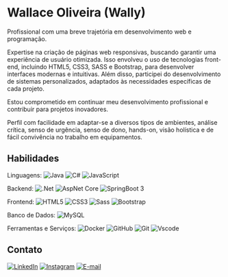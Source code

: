 
# Wallace Oliveira (Wally)

Profissional com uma breve trajetória em desenvolvimento web e programação.

Expertise na criação de páginas web responsivas, buscando garantir uma experiência de usuário otimizada. Isso envolveu o uso de tecnologias front-end, incluindo HTML5, CSS3, SASS e Bootstrap, para desenvolver interfaces modernas e intuitivas. Além disso, participei do desenvolvimento de sistemas personalizados, adaptados às necessidades específicas de cada projeto.

Estou comprometido em continuar meu desenvolvimento profissional e contribuir para projetos inovadores. 

Perfil com facilidade em adaptar-se a diversos tipos de ambientes, análise crítica, senso de urgência, senso de dono, hands-on, visão holística e de fácil convivência no trabalho em equipamentos.

## Habilidades

Linguagens:
![Java](https://img.shields.io/badge/java-%23ED8B00.svg?style=for-the-badge&logo=openjdk&logoColor=white)
![C#](https://img.shields.io/badge/C%23-993399.svg?style=for-the-badge&logo=csharp&logoColor=white)
![JavaScript](https://img.shields.io/badge/JavaScript-F7DF1E?style=for-the-badge&logo=javascript&logoColor=black)

Backend:
![.Net](https://img.shields.io/badge/.net-00599C?style=for-the-badge&logo=.net&logoColor=white)
![AspNet Core](https://img.shields.io/badge/.aspnet-DDA0DD?style=for-the-badge&logo=.net&logoColor=white)
![SpringBoot 3](https://img.shields.io/badge/Springboot-239120?style=for-the-badge&logo=springboot&logoColor=white)

Frontend: 
![HTML5](https://img.shields.io/badge/HTML5-E34F26?style=for-the-badge&logo=html5&logoColor=white)
![CSS3](https://img.shields.io/badge/CSS3-1572B6?style=for-the-badge&logo=css3&logoColor=white)
![Sass](https://img.shields.io/badge/Sass-000?style=for-the-badge&logo=sass)
![Bootstrap](https://img.shields.io/badge/BootStrap-993399?style=for-the-badge&logo=BootStrap&logoColor=white)

Banco de Dados: 
![MySQL](https://img.shields.io/badge/MySQL-00000F?style=for-the-badge&logo=mysql&logoColor=white)

Ferramentas e Serviços:
![Docker](https://img.shields.io/badge/docker-007ACC?style=for-the-badge&logo=docker&logoColor=white)
![GitHub](https://img.shields.io/badge/GitHub-100000?style=for-the-badge&logo=github&logoColor=white)
![Git](https://img.shields.io/badge/GIT-E44C30?style=for-the-badge&logo=git&logoColor=white)
![Vscode](https://img.shields.io/badge/Vscode-007ACC?style=for-the-badge&logo=visual-studio-code&logoColor=white)

## Contato

[![LinkedIn](https://img.shields.io/badge/LinkedIn-0077B5?style=for-the-badge&logo=linkedin&logoColor=white)](https://www.linkedin.com/in/wallace-oliveira--/)
[![Instagram](https://img.shields.io/badge/-Instagram-%23E4405F?style=for-the-badge&logo=instagram&logoColor=white)](https://www.instagram.com/wallymp3/)
[![E-mail](https://img.shields.io/badge/-Email-000?style=for-the-badge&logo=microsoft-outlook&logoColor=007BFF)](mailto:wall_h@hotmail.com)